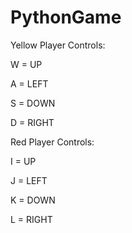 # PythonGame

Yellow Player
Controls:

W = UP 

A = LEFT

S = DOWN

D = RIGHT

Red Player
Controls:

I = UP

J = LEFT

K = DOWN

L = RIGHT

